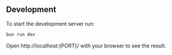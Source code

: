 ## Development
To start the development server run:
```bash
bun run dev
```

Open http://localhost:{PORT}/ with your browser to see the result.
